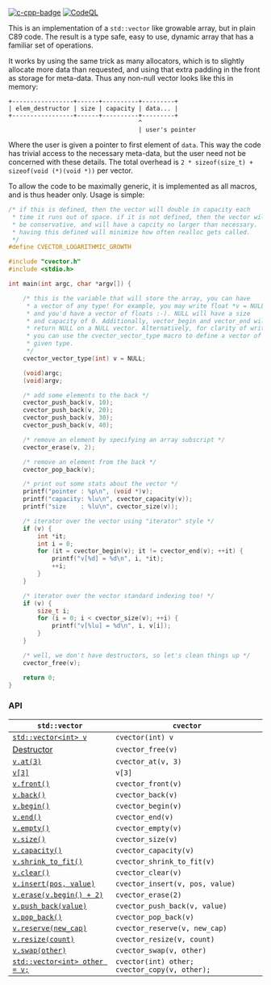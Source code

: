 [![c-cpp-badge](https://github.com/eteran/c-vector/actions/workflows/cmake.yml/badge.svg)](https://github.com/eteran/c-vector/actions/workflows/cmake.yml)
[![CodeQL](https://github.com/eteran/c-vector/actions/workflows/codeql-analysis.yml/badge.svg?branch=master)](https://github.com/eteran/c-vector/actions/workflows/codeql-analysis.yml)

This is an implementation of a `std::vector` like growable array, but in plain
C89 code. The result is a type safe, easy to use, dynamic array that has a
familiar set of operations.

It works by using the same trick as many allocators, which is to slightly
allocate more data than requested, and using that extra padding in the front
as storage for meta-data. Thus any non-null vector looks like this in memory:

	+-----------------+------+----------+---------+
	| elem_destructor | size | capacity | data... |
	+-----------------+------+----------+---------+
	                                    ^
	                                    | user's pointer

Where the user is given a pointer to first element of `data`. This way the
code has trivial access to the necessary meta-data, but the user need not be
concerned with these details. The total overhead is
`2 * sizeof(size_t) + sizeof(void (*)(void *))` per vector.

To allow the code to be maximally generic, it is implemented as all macros, and
is thus header only. Usage is simple:
```c
/* if this is defined, then the vector will double in capacity each
 * time it runs out of space. if it is not defined, then the vector will
 * be conservative, and will have a capcity no larger than necessary.
 * having this defined will minimize how often realloc gets called.
 */
#define CVECTOR_LOGARITHMIC_GROWTH

#include "cvector.h"
#include <stdio.h>

int main(int argc, char *argv[]) {

	/* this is the variable that will store the array, you can have
	 * a vector of any type! For example, you may write float *v = NULL,
	 * and you'd have a vector of floats :-). NULL will have a size
	 * and capacity of 0. Additionally, vector_begin and vector_end will
	 * return NULL on a NULL vector. Alternatively, for clarity of writing
	 * you can use the cvector_vector_type macro to define a vector of a
	 * given type.
	 */
	cvector_vector_type(int) v = NULL;

	(void)argc;
	(void)argv;

	/* add some elements to the back */
	cvector_push_back(v, 10);
	cvector_push_back(v, 20);
	cvector_push_back(v, 30);
	cvector_push_back(v, 40);

	/* remove an element by specifying an array subscript */
	cvector_erase(v, 2);

	/* remove an element from the back */
	cvector_pop_back(v);

	/* print out some stats about the vector */
	printf("pointer : %p\n", (void *)v);
	printf("capacity: %lu\n", cvector_capacity(v));
	printf("size    : %lu\n", cvector_size(v));

	/* iterator over the vector using "iterator" style */
	if (v) {
		int *it;
		int i = 0;
		for (it = cvector_begin(v); it != cvector_end(v); ++it) {
			printf("v[%d] = %d\n", i, *it);
			++i;
		}
	}

	/* iterator over the vector standard indexing too! */
	if (v) {
		size_t i;
		for (i = 0; i < cvector_size(v); ++i) {
			printf("v[%lu] = %d\n", i, v[i]);
		}
	}

	/* well, we don't have destructors, so let's clean things up */
	cvector_free(v);

	return 0;
}

```

### API

| `std::vector` | `cvector` |
| ------------- | --------- |
| [`std::vector<int> v`](https://en.cppreference.com/w/cpp/container/vector/vector) | `cvector(int) v` |
| [Destructor](https://en.cppreference.com/w/cpp/container/vector/%7Evector) | `cvector_free(v)` |
| [`v.at(3)`](https://en.cppreference.com/w/cpp/container/vector/at) | `cvector_at(v, 3)` |
| [`v[3]`](https://en.cppreference.com/w/cpp/container/vector/operator_at) | `v[3]` |
| [`v.front()`](https://en.cppreference.com/w/cpp/container/vector/front) | `cvector_front(v)` |
| [`v.back()`](https://en.cppreference.com/w/cpp/container/vector/back) | `cvector_back(v)` |
| [`v.begin()`](https://en.cppreference.com/w/cpp/container/vector/begin) | `cvector_begin(v)` |
| [`v.end()`](https://en.cppreference.com/w/cpp/container/vector/begin) | `cvector_end(v)` |
| [`v.empty()`](https://en.cppreference.com/w/cpp/container/vector/empty) | `cvector_empty(v)` |
| [`v.size()`](https://en.cppreference.com/w/cpp/container/vector/size) | `cvector_size(v)` |
| [`v.capacity()`](https://en.cppreference.com/w/cpp/container/vector/capacity) | `cvector_capacity(v)` |
| [`v.shrink_to_fit()`](https://en.cppreference.com/w/cpp/container/vector/shrink_to_fit) | `cvector_shrink_to_fit(v)` |
| [`v.clear()`](https://en.cppreference.com/w/cpp/container/vector/clear) | `cvector_clear(v)` |
| [`v.insert(pos, value)`](https://en.cppreference.com/w/cpp/container/vector/insert) | `cvector_insert(v, pos, value)` |
| [`v.erase(v.begin() + 2)`](https://en.cppreference.com/w/cpp/container/vector/erase) | `cvector_erase(2)` |
| [`v.push_back(value)`](https://en.cppreference.com/w/cpp/container/vector/push_back) | `cvector_push_back(v, value)` |
| [`v.pop_back()`](https://en.cppreference.com/w/cpp/container/vector/pop_back) | `cvector_pop_back(v)` |
| [`v.reserve(new_cap)`](https://en.cppreference.com/w/cpp/container/vector/reserve) | `cvector_reserve(v, new_cap)` |
| [`v.resize(count)`](https://en.cppreference.com/w/cpp/container/vector/resize) | `cvector_resize(v, count)` |
| [`v.swap(other)`](https://en.cppreference.com/w/cpp/container/vector/swap) | `cvector_swap(v, other)` |
| [`std::vector<int> other = v;`](https://en.cppreference.com/w/cpp/named_req/CopyConstructible) | `cvector(int) other; cvector_copy(v, other);` |

